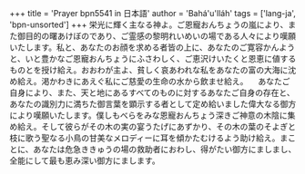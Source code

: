 +++
title = 'Prayer bpn5541 in 日本語'
author = 'Bahá'u'lláh'
tags = ['lang-ja', 'bpn-unsorted']
+++
栄光に輝く主なる神よ。ご恩寵おんちょうの嵐により、また御目的の曙あけぼのであり、ご霊感の黎明れいめいの場である人々により嘆願いたします。私と、あなたのお顔を求める者皆の上に、あなたのご寛容かんようと、いと豊かなご恩寵おんちょうにふさわしく、ご恵沢けいたくと恩恵に値するものとを授け給え。おおわが主よ、貧しく哀あわれな私をあなたの富の大海に沈め給え。渇かわきにあえぐ私にご慈愛の生命の水から飲ませ給え。
　あなたご自身により、また、天と地にあるすべてのものに対するあなたご自身の存在と、あなたの識別力に満ちた御言葉を顕示する者として定め給いました偉大なる御方により嘆願いたします。僕しもべらをみな恩寵おんちょう深きご神意の木陰に集め給え。そして彼らがその木の実の宴うたげにあずかり、その木の葉のそよぎと枝に歌う聖なる小鳥の甘美なメロディーに耳を傾かたむけるよう助け給え。まことに、あなたは危急ききゅうの場の救助者におわし、得がたい御方にましまし、全能にして最も恵み深い御方にまします。
